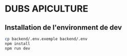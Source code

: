 # DUBS APICULTURE

## Installation de l'environment de dev

```sh
cp backend/.env.exemple backend/.env
npm install
npm run dev
```
